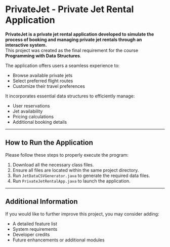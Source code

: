 # PrivateJet - Private Jet Rental Application

**PrivateJet is a private jet rental application developed to simulate the process of booking and managing private jet rentals through an interactive system.**  
This project was created as the final requirement for the course **Programming with Data Structures**.

The application offers users a seamless experience to:
- Browse available private jets  
- Select preferred flight routes  
- Customize their travel preferences  

It incorporates essential data structures to efficiently manage:
- User reservations  
- Jet availability  
- Pricing calculations  
- Additional booking details  

---

## How to Run the Application

Please follow these steps to properly execute the program:

1. Download all the necessary class files.
2. Ensure all files are located within the same project directory.
3. Run `JetDataCSVGenerator.java` to generate the required data files.
4. Run `PrivateJetRentalApp.java` to launch the application.

---

## Additional Information

If you would like to further improve this project, you may consider adding:
- A detailed feature list
- System requirements
- Developer credits
- Future enhancements or additional modules
